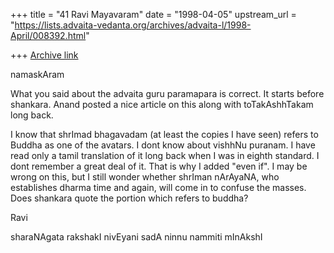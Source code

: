 +++
title = "41 Ravi Mayavaram"
date = "1998-04-05"
upstream_url = "https://lists.advaita-vedanta.org/archives/advaita-l/1998-April/008392.html"

+++
[Archive link](https://lists.advaita-vedanta.org/archives/advaita-l/1998-April/008392.html)

namaskAram

What you said about the advaita guru paramapara is correct. It starts
before shankara. Anand posted a nice article on this along with
toTakAshhTakam long back.

I know that shrImad bhagavadam (at least the copies I have seen)
refers to Buddha as one of the avatars. I dont know about vishhNu
puranam. I have read only a tamil translation of it long back when I
was in eighth standard. I dont  remember a great deal of it. That is
why I added "even if". I may be wrong on this, but I still wonder
whether shrIman nArAyaNA, who establishes dharma time and again, will
come in to confuse the masses. Does shankara quote the portion which
refers to buddha?



Ravi

sharaNAgata rakshakI nivEyani
sadA ninnu nammiti mInAkshI

